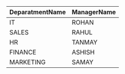 | DeparatmentName | ManagerName |
| --- | --- |
| IT | ROHAN |
| SALES | RAHUL |
| HR | TANMAY |
| FINANCE | ASHISH |
| MARKETING | SAMAY |